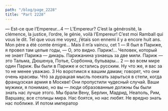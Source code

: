 ```yaml
---
path: "/blog/page_2228"
title: "Part 2228"
---
```


 — Est-ce que l’Empereur...4
— L’Empereur? C’est la générosité, la clémence, la justice, l’ordre, le génie, voilà l’Empereur! C’est moi Ramball qui vous le dit. Tel que vous me voyez, j’étais son ennemi il y a encore huit ans. Mon père a été comte émigré... Mais il m’a vaincu, cet 1 — Я был в Париже, я провел там целые годы,
— О, это видно. Париж!... Человек, который не знает Парижа — дикарь. Парижанина узнаешь за две мили. Париж — это Тальма, Дюшенуа, Потье, Сорбонна, бульвары...
2 — во всем мире один Париж. Вы были в Париже и остались русским. Ну что же, я вас за то не менее уважаю.
3 Но воротимся к вашим дамам; говорят, что они очень красивы. Чтό за дурацкая мысль поехать зарыться в степи, когда французская армия в Москве! Они пропустили чудесный случай. Ваши мужики, я понимаю, но вы — люди образованные должны бы были знать нас лучше этого. Мы брали Вену, Берлин, Мадрид, Неаполь, Рим, Варшаву, все столицы мира. Нас боятся, но нас любят. Не вредно знать нас поближе. И потом император
